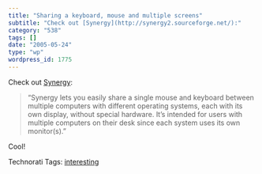```yaml
---
title: "Sharing a keyboard, mouse and multiple screens"
subtitle: "Check out [Synergy](http://synergy2.sourceforge.net/):"
category: "538"
tags: []
date: "2005-05-24"
type: "wp"
wordpress_id: 1775
---
```

Check out [Synergy](http://synergy2.sourceforge.net/): 

> “Synergy lets you easily share a single mouse and keyboard between multiple computers with different operating systems, each with its own display, without special hardware. It’s intended for users with multiple computers on their desk since each system uses its own monitor(s).”

Cool!

Technorati Tags: [interesting](http://technorati.com/tag/interesting)
